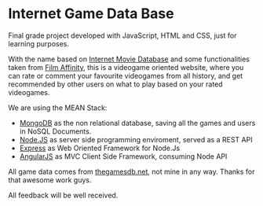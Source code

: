 # Internet Game Data Base

Final grade project developed with JavaScript, HTML and CSS, just for learning purposes.

With the name based on [Internet Movie Database](www.imdb.com/) and some functionalities taken from [Film Affinity](www.filmaffinity.com/), this is a videogame oriented website, where you can rate or comment your favourite videogames from all history, and get recommended by other users on what to play based on your rated videogames.

We are using the MEAN Stack:
* [MongoDB](https://mongodb.org) as the non relational database, saving all the games and users in NoSQL Documents.
* [Node.JS](https://nodejs.org/) as server side programming enviroment, served as a REST API
* [Express](http://expressjs.com/) as Web Oriented Framework for Node.Js
* [AngularJS](https://angularjs.org/) as MVC Client Side Framework, consuming Node API

All game data comes from [thegamesdb.net](http://thegamesdb.net), not mine in any way. Thanks for that awesome work guys.

All feedback will be well received.
